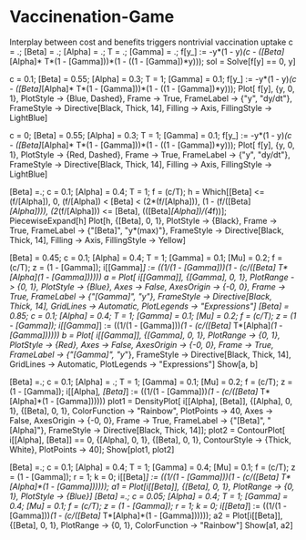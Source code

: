 # Vaccinenation-Game
Interplay between cost and benefits triggers nontrivial vaccination uptake
c = .;
\[Beta] = .;
\[Alpha] = .;
T = .;
\[Gamma] = .;
f[y_] := -y*(1 - 
     y)*(c - (\[Beta]*\[Alpha]*
        T*(1 - \[Gamma]))*(1 - ((1 - \[Gamma])*y)));
sol = Solve[f[y] == 0, y]

c = 0.1;
\[Beta] = 0.55;
\[Alpha] = 0.3;
T = 1;
\[Gamma] = 0.1;
f[y_] := -y*(1 - 
     y)*(c - (\[Beta]*\[Alpha]*
        T*(1 - \[Gamma]))*(1 - ((1 - \[Gamma])*y)));
Plot[ f[y], {y, 0, 1}, PlotStyle -> {Blue, Dashed}, Frame -> True, 
 FrameLabel -> {"y", "dy/dt"}, 
 FrameStyle -> Directive[Black, Thick, 14], Filling -> Axis, 
 FillingStyle -> LightBlue]
 
 c = 0;
\[Beta] = 0.55;
\[Alpha] = 0.3;
T = 1;
\[Gamma] = 0.1;
f[y_] := -y*(1 - 
     y)*(c - (\[Beta]*\[Alpha]*
        T*(1 - \[Gamma]))*(1 - ((1 - \[Gamma])*y)));
Plot[ f[y], {y, 0, 1}, PlotStyle -> {Red, Dashed}, Frame -> True, 
 FrameLabel -> {"y", "dy/dt"}, 
 FrameStyle -> Directive[Black, Thick, 14], Filling -> Axis, 
 FillingStyle -> LightBlue]
 
 \[Beta] =.;
c = 0.1;
\[Alpha] = 0.4;
T = 1;
f = (c/T);
h = Which[\[Beta] <= (f/\[Alpha]), 
   0, (f/\[Alpha]) < \[Beta] < (2*(f/\[Alpha])), (1 - (f/(\[Beta]*\
\[Alpha]))), (2*(f/\[Alpha])) <= \[Beta], ((\[Beta]*\[Alpha])/(4*f))];
PiecewiseExpand[h]
Plot[h, {\[Beta], 0, 1}, PlotStyle -> {Black}, Frame -> True, 
 FrameLabel -> {"\[Beta]", "y*(max)"}, 
 FrameStyle -> Directive[Black, Thick, 14], Filling -> Axis, 
 FillingStyle -> Yellow]
 
 \[Beta] = 0.45;
c = 0.1;
\[Alpha] = 0.4;
T = 1;
\[Gamma] = 0.1;
\[Mu] = 0.2;
f = (c/T);
z = (1 - \[Gamma]);
i[\[Gamma]_] := ((1/(1 - \[Gamma]))*(1 - (c/(\[Beta]*
         T*\[Alpha]*(1 - \[Gamma])))))
a = Plot[ i[\[Gamma]], {\[Gamma], 0, 1}, PlotRange -> {0, 1}, 
  PlotStyle -> {Blue}, Axes -> False, AxesOrigin -> {-0, 0}, 
  Frame -> True, FrameLabel -> {"\[Gamma]", "y*"}, 
  FrameStyle -> Directive[Black, Thick, 14], GridLines -> Automatic, 
  PlotLegends -> "Expressions"]
\[Beta] = 0.85;
c = 0.1;
\[Alpha] = 0.4;
T = 1;
\[Gamma] = 0.1;
\[Mu] = 0.2;
f = (c/T);
z = (1 - \[Gamma]);
i[\[Gamma]_] := ((1/(1 - \[Gamma]))*(1 - (c/(\[Beta]*
         T*\[Alpha]*(1 - \[Gamma])))))
b = Plot[ i[\[Gamma]], {\[Gamma], 0, 1}, PlotRange -> {0, 1}, 
  PlotStyle -> {Red}, Axes -> False, AxesOrigin -> {-0, 0}, 
  Frame -> True, FrameLabel -> {"\[Gamma]", "y*"}, 
  FrameStyle -> Directive[Black, Thick, 14], GridLines -> Automatic, 
  PlotLegends -> "Expressions"]
Show[a, b]

\[Beta] =.;
c = 0.1;
\[Alpha] = .;
T = 1;
\[Gamma] = 0.1;
\[Mu] = 0.2;
f = (c/T);
z = (1 - \[Gamma]);
i[\[Alpha]_, \[Beta]_] := ((1/(1 - \[Gamma]))*(1 - (c/(\[Beta]*
         T*\[Alpha]*(1 - \[Gamma])))))
plot1 = DensityPlot[
   i[\[Alpha], \[Beta]], {\[Alpha], 0, 1}, {\[Beta], 0, 1}, 
   ColorFunction -> "Rainbow", PlotPoints -> 40, Axes -> False, 
   AxesOrigin -> {-0, 0}, Frame -> True, 
   FrameLabel -> {"\[Beta]", "\[Alpha]"}, 
   FrameStyle -> Directive[Black, Thick, 14]];
plot2 = ContourPlot[
   i[\[Alpha], \[Beta]] == 0, {\[Alpha], 0, 1}, {\[Beta], 0, 1}, 
      ContourStyle -> {Thick, White}, PlotPoints -> 40];
Show[plot1, plot2]

\[Beta] =.;
c = 0.1;
\[Alpha] = 0.4;
T = 1;
\[Gamma] = 0.4;
\[Mu] = 0.1;
f = (c/T);
z = (1 - \[Gamma]);
r = 1;
k = 0;
i[\[Beta]_] := ((1/(1 - \[Gamma]))*(1 - (c/(\[Beta]*
          T*\[Alpha]*(1 - \[Gamma])))));
a1 = Plot[i[\[Beta]], {\[Beta], 0, 1}, PlotRange -> {0, 1}, 
  PlotStyle -> {Blue}]
\[Beta] =.;
c = 0.05;
\[Alpha] = 0.4;
T = 1;
\[Gamma] = 0.4;
\[Mu] = 0.1;
f = (c/T);
z = (1 - \[Gamma]);
r = 1;
k = 0;
i[\[Beta]_] := ((1/(1 - \[Gamma]))*(1 - (c/(\[Beta]*
          T*\[Alpha]*(1 - \[Gamma])))));
a2 = Plot[i[\[Beta]], {\[Beta], 0, 1}, PlotRange -> {0, 1}, 
  ColorFunction -> "Rainbow"]
Show[a1, a2]

